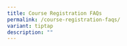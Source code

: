 ```yaml
---
title: Course Registration FAQs
permalink: /course-registration-faqs/
variant: tiptap
description: ""
---
```

